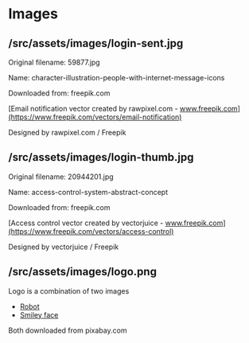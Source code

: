 # Images


## /src/assets/images/login-sent.jpg
Original filename: 59877.jpg

Name: character-illustration-people-with-internet-message-icons

Downloaded from: freepik.com

[Email notification vector created by rawpixel.com - www.freepik.com](https://www.freepik.com/vectors/email-notification)

Designed by rawpixel.com / Freepik

## /src/assets/images/login-thumb.jpg
Original filename: 20944201.jpg

Name: access-control-system-abstract-concept

Downloaded from: freepik.com

[Access control vector created by vectorjuice - www.freepik.com](https://www.freepik.com/vectors/access-control)

Designed by vectorjuice / Freepik

## /src/assets/images/logo.png
Logo is a combination of two images

* [Robot](https://pixabay.com/vectors/android-artificial-cute-doodle-161007/)
* [Smiley face](https://pixabay.com/vectors/smiley-emoticon-money-dollars-face-1635464/)

Both downloaded from pixabay.com
